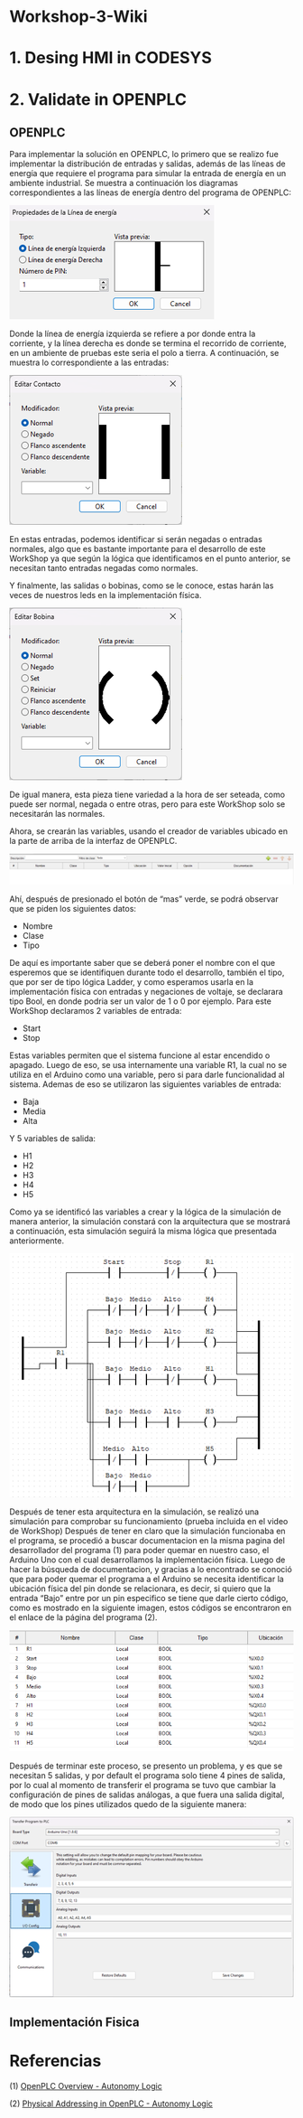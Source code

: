 # Workshop-3-Wiki

# 1. Desing HMI in CODESYS

# 2. Validate in OPENPLC

## OPENPLC
Para implementar la solución en OPENPLC, lo primero que se realizo fue implementar la distribución de entradas y salidas, además de las líneas de energía que requiere el programa para simular la entrada de energía en un ambiente industrial.
Se muestra a continuación los diagramas correspondientes a las líneas de energía dentro del programa de OPENPLC:

![Imagen 1](Images/Imagen1.png)
 
Donde la línea de energía izquierda se refiere a por donde entra la corriente, y la línea derecha es donde se termina el recorrido de corriente, en un ambiente de pruebas este seria el polo a tierra.
A continuación, se muestra lo correspondiente a las entradas:

![Imagen 2](Images/Imagen2.png)
 
En estas entradas, podemos identificar si serán negadas o entradas normales, algo que es bastante importante para el desarrollo de este WorkShop ya que según la lógica que identificamos en el punto anterior, se necesitan tanto entradas negadas como normales.

Y finalmente, las salidas o bobinas, como se le conoce, estas harán las veces de nuestros leds en la implementación física.

![Imagen 3](Images/Imagen3.png)
 
De igual manera, esta pieza tiene variedad a la hora de ser seteada, como puede ser normal, negada o entre otras, pero para este WorkShop solo se necesitarán las normales.

Ahora, se crearán las variables, usando el creador de variables ubicado en la parte de arriba de la interfaz de OPENPLC.

![Imagen 4](Images/Imagen4.png)
 
Ahí, después de presionado el botón de “mas” verde, se podrá observar que se piden los siguientes datos:
-	Nombre
-	Clase
-	Tipo
  
De aquí es importante saber que se deberá poner el nombre con el que esperemos que se identifiquen durante todo el desarrollo, también el tipo, que por ser de tipo lógica Ladder, y como esperamos usarla en la implementación física con entradas y negaciones de voltaje, se declarara tipo Bool, en donde podria ser un valor de 1 o 0 por ejemplo. Para este WorkShop declaramos 2 variables de entrada:

- Start
- Stop

Estas variables permiten que el sistema funcione al estar encendido o apagado. Luego de eso, se usa internamente una variable R1, la cual no se utiliza en el Arduino como una variable, pero si para darle funcionalidad al sistema. Ademas de eso se utilizaron las siguientes variables de entrada:

- Baja
- Media
- Alta
  
Y 5 variables de salida:
- H1
- H2
- H3
- H4
- H5

Como ya se identificó las variables a crear y la lógica de la simulación de manera anterior, la simulación constará con la arquitectura que se mostrará a continuación, esta simulación seguirá la misma lógica que presentada anteriormente.

 ![Imagen 5.1](Images/Imagen5.png)

Después de tener esta arquitectura en la simulación, se realizó una simulación para comprobar su funcionamiento (prueba incluida en el video de WorkShop)
Después de tener en claro que la simulación funcionaba en el programa, se procedió a buscar documentacion en la misma pagina del desarrollador del programa (1) para poder quemar en nuestro caso, el Arduino Uno con el cual desarrollamos la implementación física.
Luego de hacer la búsqueda de documentacion, y gracias a lo encontrado se conoció que para poder quemar el programa a el Arduino se necesita identificar la ubicación física del pin donde se relacionara, es decir, si quiero que la entrada “Bajo” entre por un pin especifico se tiene que darle cierto código, como es mostrado en la siguiente imagen, estos códigos se encontraron en el enlace de la página del programa (2).

![Imagen 6.1](Images/Imagen6.png)
 

Después de terminar este proceso, se presento un problema, y es que se necesitan 5 salidas, y por default el programa solo tiene 4 pines de salida, por lo cual al momento de transferir el programa se tuvo que cambiar la configuración de pines de salidas análogas, a que fuera una salida digital, de modo que los pines utilizados quedo de la siguiente manera:

![Imagen 7](Images/Imagen7.png)

## Implementación Fisica

 # Referencias
(1) [OpenPLC Overview - Autonomy Logic](https://autonomylogic.com/docs/openplc-overview/)

(2) [Physical Addressing in OpenPLC - Autonomy Logic](https://autonomylogic.com/docs/2-4-physical-addressing/)

